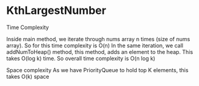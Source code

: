 # KthLargestNumber

Time Complexity

Inside main method, we iterate through nums array n times (size of nums array). So for this time complexity is O(n)
In the same iteration, we call addNumToHeap() method, this method, adds an element to the heap. This takes O(log k) time.
So overall time complexity is O(n log k)

Space complexity
As we have PriorityQueue to hold top K elements, this takes O(k) space


